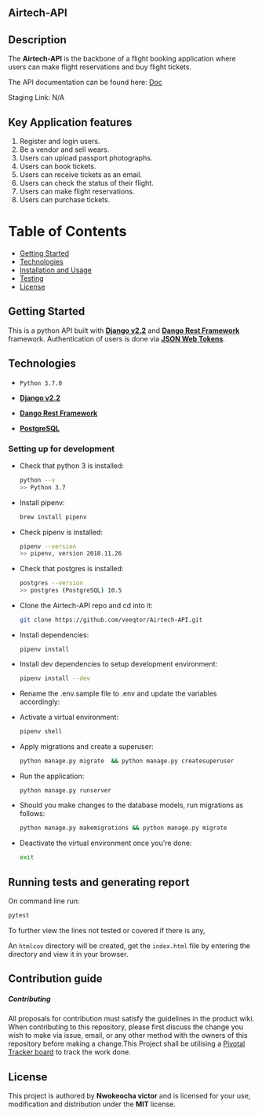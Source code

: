 ## Airtech-API


## Description

The **Airtech-API** is the backbone of a flight booking application where 
users can make flight reservations and buy flight tickets.

The API documentation can be found here: 
[Doc](https://documenter.getpostman.com/view/5828093/S1a1bUm1?version=latest)

Staging Link: N/A


## Key Application features

1. Register and login users.
2. Be a vendor and sell wears.
3. Users can upload passport photographs.
4. Users can book tickets.
5. Users can receive tickets as an email.
5. Users can check the status of their flight.
6. Users can make flight reservations.
7. Users can purchase tickets.


# Table of Contents

- [Getting Started](#getting-started)
- [Technologies](#technologies)
- [Installation and Usage](#Setting-up-for-development)
- [Testing](#Running-tests-and-generating-report)
- [License](#license)

## Getting Started

This is a python API built with [**Django v2.2**](https://docs.djangoproject.com) and [**Dango Rest Framework**](https://www.django-rest-framework.org) framework. Authentication of users is done via [**JSON Web Tokens**](https://jwt.io/).

## Technologies

- `Python 3.7.0`

- [**Django v2.2**](https://docs.djangoproject.com)

- [**Dango Rest Framework**](https://www.django-rest-framework.org) 

- [**PostgreSQL**](https://www.postgresql.org/)


### Setting up for development

-   Check that python 3 is installed:

    ```bash
    python --v
    >> Python 3.7
    ```


-   Install pipenv:

    ```bash
    brew install pipenv
    ```

-   Check pipenv is installed:
    ```bash
    pipenv --version
    >> pipenv, version 2018.11.26
    ```
-   Check that postgres is installed:

    ```bash
    postgres --version
    >> postgres (PostgreSQL) 10.5
    ```

-   Clone the Airtech-API repo and cd into it:

    ```bash
    git clone https://github.com/veeqtor/Airtech-API.git
    ```

-   Install dependencies:

    ```
    pipenv install
    ```

-   Install dev dependencies to setup development environment:

    ```bash
    pipenv install --dev
    ```

-   Rename the .env.sample file to .env and update the variables accordingly:

-   Activate a virtual environment:

    ```bash
    pipenv shell
    ```

-   Apply migrations and create a superuser:

    ```bash
    python manage.py migrate  && python manage.py createsuperuser
    ```

-   Run the application:

    ```bash
    python manage.py runserver
    ```


-   Should you make changes to the database models, run migrations as follows:

    ```bash
    python manage.py makemigrations && python manage.py migrate
    ```


-   Deactivate the virtual environment once you're done:
    ```bash
    exit
    ```
    

##  Running tests and generating report

   On command line run: 
   
   ```bash
   pytest
   ```

   To further view the lines not tested or covered if there is any, 

   An `htmlcov` directory will be created, get the `index.html` file by entering the directory and view it in your browser.


## Contribution guide

##### Contributing

All proposals for contribution must satisfy the guidelines in the product wiki.
When contributing to this repository, please first discuss the change you wish to make via issue, email, or any other method with the owners of this repository before making a change.This Project shall be utilising a [Pivotal Tracker board](https://www.pivotaltracker.com/n/projects/2355429) to track the work done.

## License

This project is authored by **Nwokeocha victor** and is licensed for your use, modification and distribution under the **MIT** license.
